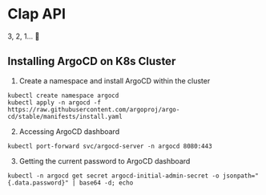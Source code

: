 # Clap API 

3, 2, 1... 👏

## Installing ArgoCD on K8s Cluster

1. Create a namespace and install ArgoCD within the cluster
```
kubectl create namespace argocd
kubectl apply -n argocd -f https://raw.githubusercontent.com/argoproj/argo-cd/stable/manifests/install.yaml
```

2. Accessing ArgoCD dashboard

```
kubectl port-forward svc/argocd-server -n argocd 8080:443
```

3. Getting the current password to ArgoCD dashboard

```
kubectl -n argocd get secret argocd-initial-admin-secret -o jsonpath="{.data.password}" | base64 -d; echo
```